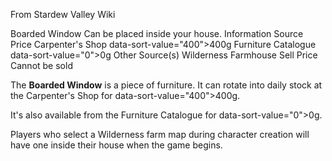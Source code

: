 From Stardew Valley Wiki

Boarded Window Can be placed inside your house. Information Source Price Carpenter's Shop data-sort-value="400"&gt;400g Furniture Catalogue data-sort-value="0"&gt;0g Other Source(s) Wilderness Farmhouse Sell Price Cannot be sold

The **Boarded Window** is a piece of furniture. It can rotate into daily stock at the Carpenter's Shop for data-sort-value="400"&gt;400g.

It's also available from the Furniture Catalogue for data-sort-value="0"&gt;0g.

Players who select a Wilderness farm map during character creation will have one inside their house when the game begins.